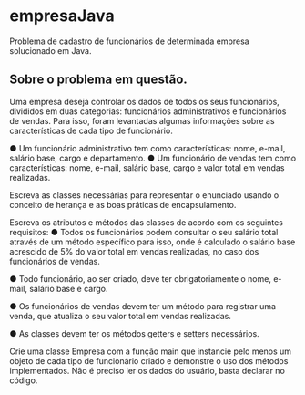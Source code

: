 # empresaJava
Problema de cadastro de funcionários de determinada empresa solucionado em Java.

## Sobre o problema em questão. ##

Uma empresa deseja controlar os dados de todos os seus funcionários, divididos em duas
categorias: funcionários administrativos e funcionários de vendas. Para isso, foram levantadas
algumas informações sobre as características de cada tipo de funcionário.

● Um funcionário administrativo tem como características: nome, e-mail, salário base, cargo
e departamento.
● Um funcionário de vendas tem como características: nome, e-mail, salário base, cargo e
valor total em vendas realizadas.


Escreva as classes necessárias para representar o enunciado usando o conceito de herança e
as boas práticas de encapsulamento.

Escreva os atributos e métodos das classes de acordo com os seguintes requisitos:
● Todos os funcionários podem consultar o seu salário total através de um método
específico para isso, onde é calculado o salário base acrescido de 5% do valor total em
vendas realizadas, no caso dos funcionários de vendas.

● Todo funcionário, ao ser criado, deve ter obrigatoriamente o nome, e-mail, salário base
e cargo.

● Os funcionários de vendas devem ter um método para registrar uma venda, que atualiza
o seu valor total em vendas realizadas.

● As classes devem ter os métodos getters e setters necessários.

Crie uma classe Empresa com a função main que instancie pelo menos um objeto de cada tipo
de funcionário criado e demonstre o uso dos métodos implementados. Não é preciso ler os
dados do usuário, basta declarar no código.

